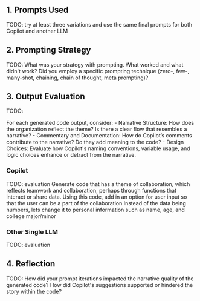## 1. Prompts Used

TODO: try at least three variations and use the same final prompts for both Copilot and another LLM

## 2. Prompting Strategy

TODO: What was your strategy with prompting. What worked and what didn't work? Did you employ a specific prompting technique (zero-, few-, many-shot, chaining, chain of thought, meta prompting)?

## 3. Output Evaluation
TODO:

For each generated code output, consider:
    - Narrative Structure: How does the organization reflect the theme? Is there a clear flow that resembles a narrative?
    - Commentary and Documentation: How do Copilot’s comments contribute to the narrative? Do they add meaning to the code?
    - Design Choices: Evaluate how Copilot's naming conventions, variable usage, and logic choices enhance or detract from the narrative.

### Copilot

TODO: evaluation
Generate code that has a theme of collaboration, which reflects teamwork and collaboration, perhaps through functions that interact or share data.
Using this code, add in an option for user input so that the user can be a part of the collaboration
Instead of the data being numbers, lets change it to personal information such as name, age, and college major/minor

### Other Single LLM

TODO: evaluation

## 4. Reflection

TODO: How did your prompt iterations impacted the narrative quality of the generated code? How did Copilot's suggestions supported or hindered the story within the code? 